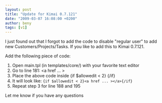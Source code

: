 ```yaml
---
layout: post
title: "Update for Kimai 0.7.121"
date: "2009-03-07 16:08:00 +0200"
author: beny
tags: [v1]
---
```


I just found out that I forgot to add the code to disable "regular user" to add new Customers/Projects/Tasks.
If you like to add this to Kimai 0.7.121.

Add the following piece of code:

1. Open main.tpl (in templates/core/) with your favorite text editor
2. Go to line 181: <a href ... ></a>
3. Place the above code inside {if $allowedit < 2} {/if}
4. It will look like: `{if $allowedit < 2}<a href ... ></a>{/if}`
5. Repeat step 3 for line 188 and 195

Let me know if you have any questions 
